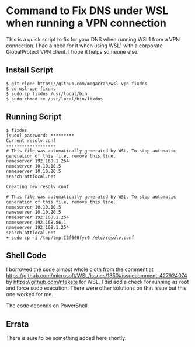 # Command to Fix DNS under WSL when running a VPN connection

This is a quick script to fix for your DNS when running WSL1 from a VPN connection. I had a need for it when using WSL1 with a corporate GlobalProtect VPN client. I hope it helps someone else.

## Install Script

```
$ git clone https://github.com/mcgarrah/wsl-vpn-fixdns
$ cd wsl-vpn-fixdns
$ sudo cp fixdns /usr/local/bin
$ sudo chmod +x /usr/local/bin/fixdns
```

## Running Script

```
$ fixdns
[sudo] password: *********
Current resolv.conf
-------------------
# This file was automatically generated by WSL. To stop automatic generation of this file, remove this line.
nameserver 192.168.1.254
nameserver 10.10.10.5
nameserver 10.10.20.5
search attlocal.net

Creating new resolv.conf
------------------------
# This file was automatically generated by WSL. To stop automatic generation of this file, remove this line.
nameserver 10.10.10.5
nameserver 10.10.20.5
nameserver 192.168.1.254
nameserver 192.168.86.1
nameserver 192.168.1.254
search attlocal.net
+ sudo cp -i /tmp/tmp.I3f660fyr0 /etc/resolv.conf
```

## Shell Code

I borrowed the code almost whole cloth from the comment at https://github.com/microsoft/WSL/issues/1350#issuecomment-427924074 by https://github.com/nfekete for WSL. I did add a check for running as root and force sudo execution. There were other solutions on that issue but this one worked for me.

The code depends on PowerShell.

## Errata

There is sure to be something added here shortly.
